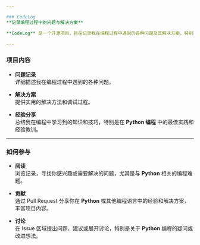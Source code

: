 ```yaml
---

### CodeLog  
**记录编程过程中的问题与解决方案**

**CodeLog** 是一个开源项目，旨在记录我在编程过程中遇到的各种问题及其解决方案，特别突出 **Python 编程** 的相关内容。通过分享这些经验，我希望帮助其他开发者在遇到类似问题时能够快速找到解决方法。

---
```


### 项目内容

- **问题记录**  
  详细描述我在编程过程中遇到的各种问题。

- **解决方案**  
  提供实用的解决方法和调试过程。

- **经验分享**  
  总结我在编程中学习到的知识和技巧，特别是在 **Python 编程** 中的最佳实践和经验教训。

---

### 如何参与

- **阅读**  
  浏览记录，寻找你感兴趣或需要解决的问题，尤其是与 **Python** 相关的编程难题。

- **贡献**  
  通过 Pull Request 分享你在 **Python** 或其他编程语言中的经验和解决方案，丰富项目内容。

- **讨论**  
  在 Issue 区域提出问题、建议或展开讨论，特别是关于 **Python** 编程的疑问或改进想法。

